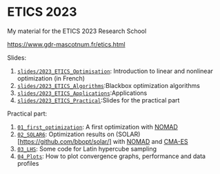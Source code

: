 # ETICS 2023
My material for the ETICS 2023 Research School

<https://www.gdr-mascotnum.fr/etics.html>

Slides:
1. [`slides/2023_ETICS_Optimisation`](./slides/2023_ETICS_Optimisation.pdf): Introduction to linear and nonlinear optimization (in French)
2. [`slides/2023_ETICS_Algorithms`](./slides/2023_ETICS_Algorithms.pdf):Blackbox optimization algorithms
3. [`slides/2023_ETICS_Applications`](./slides/2023_ETICS_Applications.pdf):Applications
4. [`slides/2023_ETICS_Practical`](./slides/2023_ETICS_Practical.pdf):Slides for the practical part

Practical part:
1. [`01_first_optimization`](./slides/practical/01_first_optimization): A first optimization with [NOMAD](https://www.gerad.ca/nomad)
2. [`02_SOLAR6`](./slides/practical/02_SOLAR6): Optimization results on (SOLAR)[https://github.com/bbopt/solar/] with [NOMAD](https://www.gerad.ca/nomad) and [CMA-ES](https://cma-es.github.io)
3. [`03_LHS`](./slides/practical/03_LHS): Some code for Latin hypercube sampling
4. [`04_Plots`](./slides/practical/04_Plots): How to plot convergence graphs, performance and data profiles
